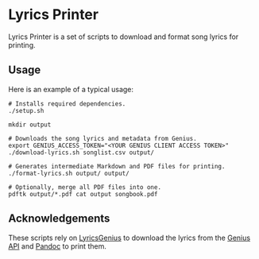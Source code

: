# Lyrics Printer

Lyrics Printer is a set of scripts to download and format song lyrics for printing.

## Usage

Here is an example of a typical usage:

```
# Installs required dependencies.
./setup.sh

mkdir output

# Downloads the song lyrics and metadata from Genius.
export GENIUS_ACCESS_TOKEN="<YOUR GENIUS CLIENT ACCESS TOKEN>"
./download-lyrics.sh songlist.csv output/

# Generates intermediate Markdown and PDF files for printing.
./format-lyrics.sh output/ output/

# Optionally, merge all PDF files into one.
pdftk output/*.pdf cat output songbook.pdf
````

## Acknowledgements

These scripts rely on [LyricsGenius](https://github.com/johnwmillr/LyricsGenius) to download the lyrics from the [Genius API](https://genius.com/api-clients) and [Pandoc](https://pandoc.org/) to print them.
